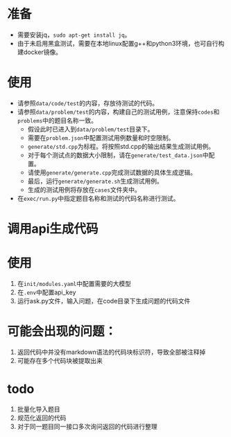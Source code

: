 # 准备

* 需要安装jq，`sudo apt-get install jq`。
* 由于未启用黑盒测试，需要在本地linux配置g++和python3环境，也可自行构建docker镜像。


# 使用

* 请参照`data/code/test`的内容，存放待测试的代码。
* 请参照`data/problem/test`的内容，构建自己的测试用例，注意保持`codes`和`problems`中的题目名称一致。
    * 假设此时已进入到`data/problem/test`目录下。
    * 需要在`problem.json`中配置测试用例数量和时空限制。
    * `generate/std.cpp`为标程。将按照std.cpp的输出结果生成测试用例。
    * 对于每个测试点的数据大小限制，请在`generate/test_data.json`中配置。
    * 请使用`generate/generate.cpp`完成测试数据的具体生成逻辑。
    * 最后，运行`generate/generate.sh`生成测试用例。
    * 生成的测试用例将存放在`cases`文件夹中。
* 在`exec/run.py`中指定题目名称和测试的代码名称进行测试。

# 调用api生成代码

# 使用
1. 在`init/modules.yaml`中配置需要的大模型
2. 在`.env`中配置api_key
3. 运行ask.py文件，输入问题，在code目录下生成问题的代码文件

# 可能会出现的问题：
1. 返回代码中并没有markdown语法的代码块标识符，导致全部被注释掉
2. 可能存在多个代码块被提取出来

# todo
1. 批量化导入题目
2. 规范化返回的代码
3. 对于同一题目同一接口多次询问返回的代码进行整理
